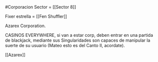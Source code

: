 #Corporacion
Sector = [[Sector 8]]

Fixer estrella = [[Fen Shuffler]]

Azarex Corporation.  


CASINOS EVERYWHERE, si van a estar corp, deben entrar en una partida de blackjack, mediante sus Singularidades son capaces de manipular la suerte de su usuario (Mateo esto es del Canto II, acordate).

 [[Azarex]]
